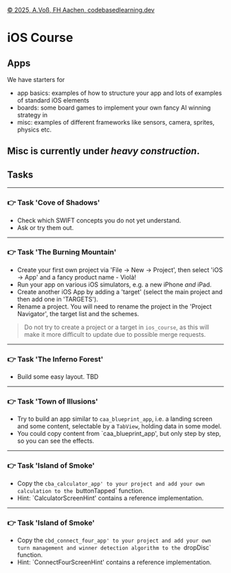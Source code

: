 [© 2025, A.Voß, FH Aachen, codebasedlearning.dev](mailto:info@codebasedlearning.dev)

# iOS Course

## Apps

We have starters for 
- app basics: examples of how to structure your app and lots of examples of standard iOS elements 
- boards: some board games to implement your own fancy AI winning strategy in 
- misc: examples of different frameworks like sensors, camera, sprites, physics etc.


## Misc is currently under _heavy construction_.

## Tasks

---


### 👉 Task 'Cove of Shadows'

- Check which SWIFT concepts you do not yet understand.
- Ask or try them out.

---


### 👉 Task 'The Burning Mountain'

- Create your first own project via 'File -> New -> Project', then select 'iOS -> App' and a fancy product name - Violà!
- Run your app on various iOS simulators, e.g. a new iPhone _and_ iPad.
- Create another iOS App by adding a 'target' (select the main project and then add one in 'TARGETS').
- Rename a project. You will need to rename the project in the 'Project Navigator', the target list and the schemes.

> Do not try to create a project or a target in `ios_course`, as this will make it more difficult to update due to possible merge requests.

---


### 👉 Task 'The Inferno Forest'

- Build some easy layout. TBD

---


### 👉 Task 'Town of Illusions'


- Try to build an app similar to `caa_blueprint_app`, i.e. a landing screen and some content, selectable by a `TabView`, holding data in some model.
- You could copy content from `caa_blueprint_app', but only step by step, so you can see the effects.

---


### 👉 Task 'Island of Smoke'

- Copy the `cba_calculator_app' to your project and add your own calculation to the `buttonTapped` function.
- Hint: `CalculatorScreenHint' contains a reference implementation.

---


### 👉 Task 'Island of Smoke'

- Copy the `cbd_connect_four_app' to your project and add your own turn management and winner detection algorithm to the `dropDisc` function.
- Hint: `ConnectFourScreenHint' contains a reference implementation.

